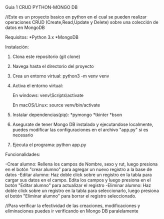Guia 1 CRUD PYTHON-MONGO DB

//Este es un proyecto basico en python en el cual se pueden realizar operaciones CRUD (Create,Read,Update y Delete) sobre una colección de datos en MongoDB

Requisitos:
*Python 3.x
*MongoDB

Instalación:

1. Clona este repositorio (git clone)  
2. Navega hasta el directorio del proyecto
3. Crea un entorno virtual:
   python3 -m venv venv
4. Activa el entorno virtual:

   En windows:
        venv\Scripts\activate

   En macOS/Linux:
         source venv/bin/activate
5. Instalar dependencias(pip):
   *pymongo
   *tkinter
   *bson
6.  Asegurate de tener Mongo DB instalado y ejecutandose localmente, puedes modificar las configuraciones en el archivo "app.py" si es necesario

7.  Ejecuta el programa:
    python app.py


Funcionalidades:

-Crear alumno: Rellena los campos de Nombre, sexo y rut, luego presiona en el botón "crear alumno" para agregar un nuevo registro a la base de datos
-Editar alumno: Haz doble click sobre un registro en la tabla para cargar sus datos en el campo. Edita los campos y luego presiona en el botón "Editar alumno" para actualizar el registro
-Eliminar alumno: Haz doble click sobre un registro en la tabla para seleccionarlo, luego presiona el botón "Eliminar alumno" para borrar el registro seleccionado.

//Para verificar la efectividad de las creaciones, modificaciones y eliminaciones puedes ir verificando en Mongo DB paralelamente


   
